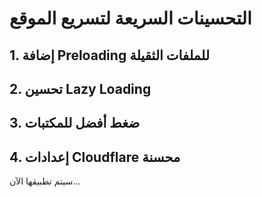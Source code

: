 # التحسينات السريعة لتسريع الموقع

## 1. إضافة Preloading للملفات الثقيلة
## 2. تحسين Lazy Loading 
## 3. ضغط أفضل للمكتبات
## 4. إعدادات Cloudflare محسنة

سيتم تطبيقها الآن...